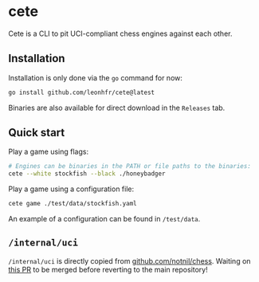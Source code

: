 # cete

Cete is a CLI to pit UCI-compliant chess engines against each other.

## Installation

Installation is only done via the `go` command for now:

```sh
go install github.com/leonhfr/cete@latest
```

Binaries are also available for direct download in the `Releases` tab.

## Quick start

Play a game using flags:

```sh
# Engines can be binaries in the PATH or file paths to the binaries:
cete --white stockfish --black ./honeybadger
```

Play a game using a configuration file:

```sh
cete game ./test/data/stockfish.yaml
```

An example of a configuration can be found in `/test/data`.

## `/internal/uci`

`/internal/uci` is directly copied from [github.com/notnil/chess](https://github.com/notnil/chess). Waiting on [this PR](https://github.com/notnil/chess/pull/114) to be merged before reverting to the main repository!
